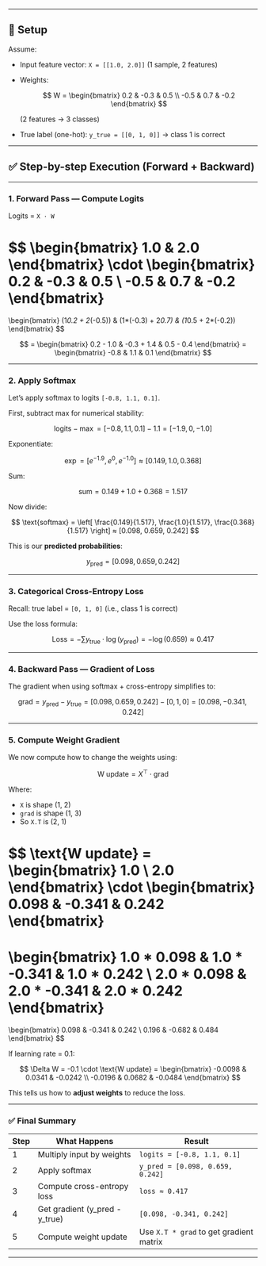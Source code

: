 

---

## 🧩 **Setup**

Assume:

* Input feature vector: `X = [[1.0, 2.0]]` (1 sample, 2 features)
* Weights:

  $$
  W = \begin{bmatrix} 0.2 & -0.3 & 0.5 \\ -0.5 & 0.7 & -0.2 \end{bmatrix}
  $$

  (2 features → 3 classes)
* True label (one-hot): `y_true = [[0, 1, 0]]` → class 1 is correct

---

## ✅ **Step-by-step Execution (Forward + Backward)**

---

### **1. Forward Pass — Compute Logits**

Logits = `X · W`

$$
\begin{bmatrix} 1.0 & 2.0 \end{bmatrix}
\cdot
\begin{bmatrix} 0.2 & -0.3 & 0.5 \\ -0.5 & 0.7 & -0.2 \end{bmatrix}
=
\begin{bmatrix} (1*0.2 + 2*(-0.5)) & (1*(-0.3) + 2*0.7) & (1*0.5 + 2*(-0.2)) \end{bmatrix}
$$

$$
= \begin{bmatrix} 0.2 - 1.0 & -0.3 + 1.4 & 0.5 - 0.4 \end{bmatrix} = \begin{bmatrix} -0.8 & 1.1 & 0.1 \end{bmatrix}
$$

---

### **2. Apply Softmax**

Let’s apply softmax to logits `[-0.8, 1.1, 0.1]`.

First, subtract max for numerical stability:

$$
\text{logits} - \max = [-0.8, 1.1, 0.1] - 1.1 = [-1.9, 0, -1.0]
$$

Exponentiate:

$$
\exp = [e^{-1.9}, e^0, e^{-1.0}] ≈ [0.149, 1.0, 0.368]
$$

Sum:

$$
\text{sum} = 0.149 + 1.0 + 0.368 = 1.517
$$

Now divide:

$$
\text{softmax} = \left[ \frac{0.149}{1.517}, \frac{1.0}{1.517}, \frac{0.368}{1.517} \right] ≈ [0.098, 0.659, 0.242]
$$

This is our **predicted probabilities**:

$$
y_{\text{pred}} = [0.098, 0.659, 0.242]
$$

---

### **3. Categorical Cross-Entropy Loss**

Recall: true label = `[0, 1, 0]` (i.e., class 1 is correct)

Use the loss formula:

$$
\text{Loss} = -\sum y_{\text{true}} \cdot \log(y_{\text{pred}})
= -\log(0.659) ≈ 0.417
$$

---

### **4. Backward Pass — Gradient of Loss**

The gradient when using softmax + cross-entropy simplifies to:

$$
\text{grad} = y_{\text{pred}} - y_{\text{true}} = [0.098, 0.659, 0.242] - [0, 1, 0] = [0.098, -0.341, 0.242]
$$

---

### **5. Compute Weight Gradient**

We now compute how to change the weights using:

$$
\text{W update} = X^\top \cdot \text{grad}
$$

Where:

* `X` is shape (1, 2)
* `grad` is shape (1, 3)
* So `X.T` is (2, 1)

$$
\text{W update} = 
\begin{bmatrix} 1.0 \\ 2.0 \end{bmatrix} 
\cdot 
\begin{bmatrix} 0.098 & -0.341 & 0.242 \end{bmatrix}
=
\begin{bmatrix}
1.0 * 0.098 & 1.0 * -0.341 & 1.0 * 0.242 \\
2.0 * 0.098 & 2.0 * -0.341 & 2.0 * 0.242
\end{bmatrix}
=
\begin{bmatrix}
0.098 & -0.341 & 0.242 \\
0.196 & -0.682 & 0.484
\end{bmatrix}
$$

If learning rate = 0.1:

$$
\Delta W = -0.1 \cdot \text{W update} = 
\begin{bmatrix}
-0.0098 & 0.0341 & -0.0242 \\
-0.0196 & 0.0682 & -0.0484
\end{bmatrix}
$$

This tells us how to **adjust weights** to reduce the loss.

---

### ✅ Final Summary

| Step | What Happens                     | Result                                  |
| ---- | -------------------------------- | --------------------------------------- |
| 1    | Multiply input by weights        | `logits = [-0.8, 1.1, 0.1]`             |
| 2    | Apply softmax                    | `y_pred = [0.098, 0.659, 0.242]`        |
| 3    | Compute cross-entropy loss       | `loss ≈ 0.417`                          |
| 4    | Get gradient (y\_pred - y\_true) | `[0.098, -0.341, 0.242]`                |
| 5    | Compute weight update            | Use `X.T * grad` to get gradient matrix |

---

